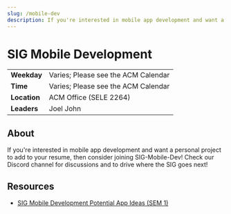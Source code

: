 ```yaml
---
slug: /mobile-dev
description: If you're interested in mobile app development and want a personal project to add to your resume, then consider joining SIG-Mobile-Dev!
---
```


# SIG Mobile Development

|              |                                     |
| ------------ | ----------------------------------- |
| **Weekday**  | Varies; Please see the ACM Calendar |
| **Time**     | Varies; Please see the ACM Calendar |
| **Location** | ACM Office (SELE 2264)              |
| **Leaders**  | Joel John                           |

## About

If you're interested in mobile app development and want a personal project to add to your resume, then consider joining SIG-Mobile-Dev! Check our Discord channel for discussions and to drive where the SIG goes next!

## Resources

- [SIG Mobile Development Potential App Ideas (SEM 1)](/media/sigmobiledev/SIG%20Mobile%20Development%20Potential%20App%20Ideas%20%28SEM%201%29.pdf)
